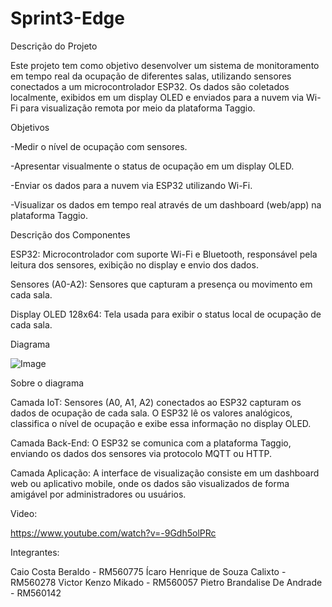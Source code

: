 # Sprint3-Edge
Descrição do Projeto

Este projeto tem como objetivo desenvolver um sistema de monitoramento em tempo real da ocupação de diferentes salas, utilizando sensores conectados a um microcontrolador ESP32. Os dados são coletados localmente, exibidos em um display OLED e enviados para a nuvem via Wi-Fi para visualização remota por meio da plataforma Taggio.

Objetivos

-Medir o nível de ocupação com sensores.

-Apresentar visualmente o status de ocupação em um display OLED.

-Enviar os dados para a nuvem via ESP32 utilizando Wi-Fi.

-Visualizar os dados em tempo real através de um dashboard (web/app) na plataforma Taggio.

Descrição dos Componentes

ESP32:	Microcontrolador com suporte Wi-Fi e Bluetooth, responsável pela leitura dos sensores, exibição no display e envio dos dados.

Sensores (A0-A2):	Sensores que capturam a presença ou movimento em cada sala.

Display OLED 128x64:	Tela usada para exibir o status local de ocupação de cada sala.

Diagrama

![Image](https://github.com/user-attachments/assets/e9fd0417-cd48-421a-964c-ae33ed3ba0f7)

Sobre o diagrama

Camada IoT: Sensores (A0, A1, A2) conectados ao ESP32 capturam os dados de ocupação de cada sala. O ESP32 lê os valores analógicos, classifica o nível de ocupação e exibe essa informação no display OLED.

Camada Back-End: O ESP32 se comunica com a plataforma Taggio, enviando os dados dos sensores via protocolo MQTT ou HTTP.

Camada Aplicação: A interface de visualização consiste em um dashboard web ou aplicativo mobile, onde os dados são visualizados de forma amigável por administradores ou usuários.

Video:

https://www.youtube.com/watch?v=-9Gdh5olPRc

Integrantes:

Caio Costa Beraldo - RM560775
Ícaro Henrique de Souza Calixto - RM560278
Victor Kenzo Mikado - RM560057
Pietro Brandalise De Andrade - RM560142
